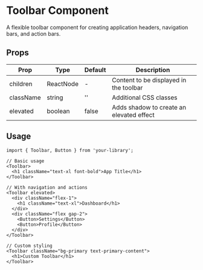 # Toolbar Component

A flexible toolbar component for creating application headers, navigation bars, and action bars.

## Props

| Prop | Type | Default | Description |
|------|------|---------|-------------|
| children | ReactNode | - | Content to be displayed in the toolbar |
| className | string | '' | Additional CSS classes |
| elevated | boolean | false | Adds shadow to create an elevated effect |

## Usage

```tsx
import { Toolbar, Button } from 'your-library';

// Basic usage
<Toolbar>
  <h1 className="text-xl font-bold">App Title</h1>
</Toolbar>

// With navigation and actions
<Toolbar elevated>
  <div className="flex-1">
    <h1 className="text-xl">Dashboard</h1>
  </div>
  <div className="flex gap-2">
    <Button>Settings</Button>
    <Button>Profile</Button>
  </div>
</Toolbar>

// Custom styling
<Toolbar className="bg-primary text-primary-content">
  <h1>Custom Toolbar</h1>
</Toolbar>
```